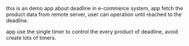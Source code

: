 this is an demo app about deadline in e-commerce system, app fetch the product data from remote server, user can operation until reached to the deadline.

app use the single timer to control the every product of deadline, avoid create lots of timers.

